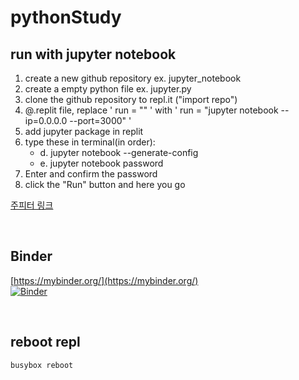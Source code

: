 # pythonStudy

## run with jupyter notebook

1. create a new github repository ex. jupyter_notebook
2. create a empty python file ex. jupyter.py
3. clone the github repository to repl.it ("import repo")
4. @.replit file, replace ' run = "" ' with ' run = "jupyter notebook --ip=0.0.0.0 --port=3000" '
5. add jupyter package in replit
6. type these in terminal(in order):
    - d. jupyter notebook --generate-config
    - e. jupyter notebook password
7. Enter and confirm the password
8. click the "Run" button and here you go

[주피터 링크](https://pythonstudy.yeongjukim2.repl.co)

&nbsp;
## Binder
[https://mybinder.org/](https://mybinder.org/) \
[![Binder](https://mybinder.org/badge_logo.svg)](https://mybinder.org/v2/gh/aprilslab/pythonStudy/main?labpath=src)

&nbsp;
## reboot repl
```bash
busybox reboot
```